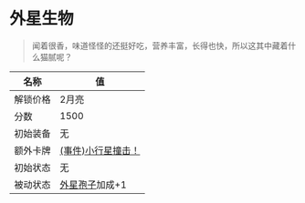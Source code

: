 # 外星生物  
> 闻着很香，味道怪怪的还挺好吃，营养丰富，长得也快，所以这其中藏着什么猫腻呢？  
  
名称  |  值  
----  |  ----  
解锁价格  |  2月亮  
分数  |  1500  
初始装备  |  无  
额外卡牌  |  [(事件)小行星撞击！](Event_AlienCrater.md)  
初始状态  |  无  
被动状态  |  [外星孢子](AlienSpores.md)加成+1  
